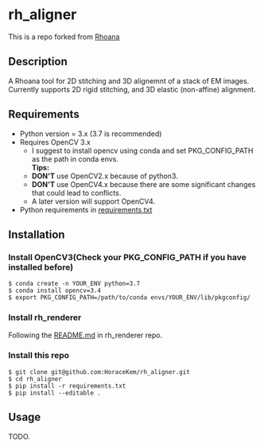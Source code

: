 # rh_aligner
This is a repo forked from [Rhoana](https://github.com/Rhoana/rh_aligner)
## Description
A Rhoana tool for 2D stitching and 3D alignemnt of a stack of EM images.
Currently supports 2D rigid stitching, and 3D elastic (non-affine) alignment.

## Requirements
- Python version = 3.x (3.7 is recommended)
- Requires OpenCV 3.x 
   - I suggest to install opencv using conda and set PKG_CONFIG_PATH as the path in conda envs.  
**Tips:**
   - **DON'T** use OpenCV2.x because of python3.
   - **DON'T** use OpenCV4.x because there are some significant changes that could lead to conflicts.
   - A later version will support OpenCV4.  
- Python requirements in [requirements.txt](requirements.txt)

## Installation
### Install OpenCV3(Check your PKG_CONFIG_PATH if you have installed before)
```
$ conda create -n YOUR_ENV python=3.7
$ conda install opencv=3.4
$ export PKG_CONFIG_PATH=/path/to/conda envs/YOUR_ENV/lib/pkgconfig/
```
### Install rh_renderer
Following the [README.md](https://github.com/HoraceKem/rh_renderer) in rh_renderer repo.
### Install this repo
```
$ git clone git@github.com:HoraceKem/rh_aligner.git
$ cd rh_aligner
$ pip install -r requirements.txt
$ pip install --editable .
```

## Usage

TODO.

